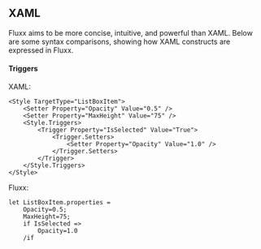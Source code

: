 XAML
----

Fluxx aims to be more concise, intuitive, and powerful than XAML. Below are some syntax comparisons,
showing how XAML constructs are expressed in Fluxx.

#### Triggers

XAML:
```
<Style TargetType="ListBoxItem">
    <Setter Property="Opacity" Value="0.5" />
    <Setter Property="MaxHeight" Value="75" />
    <Style.Triggers>
        <Trigger Property="IsSelected" Value="True">
            <Trigger.Setters>
                <Setter Property="Opacity" Value="1.0" />
            </Trigger.Setters>
        </Trigger>
    </Style.Triggers>
</Style>
```


Fluxx:
```
let ListBoxItem.properties =
    Opacity=0.5;
    MaxHeight=75;
    if IsSelected =>
        Opacity=1.0
    /if
```
